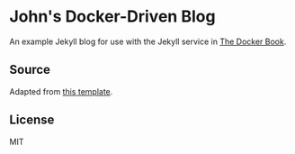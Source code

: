 # John's Docker-Driven Blog

An example Jekyll blog for use with the Jekyll service in [The Docker Book](http://www.dockerbook.com).

## Source

Adapted from [this template](https://github.com/dbtek/jekyll-bootstrap-3.git).

## License

MIT

